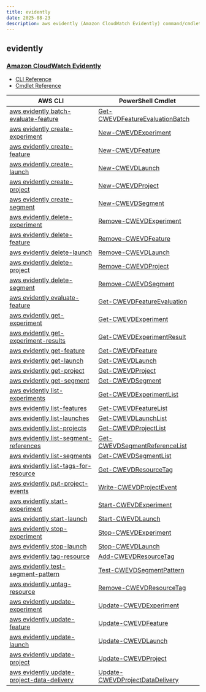 ```yaml
---
title: evidently
date: 2025-08-23
description: aws evidently (Amazon CloudWatch Evidently) command/cmdlet list.
---
```


## evidently

### [Amazon CloudWatch Evidently](https://aws.amazon.com/cloudwatch/)

* [CLI Reference](https://awscli.amazonaws.com/v2/documentation/api/latest/reference/evidently/index.html)
* [Cmdlet Reference](https://docs.aws.amazon.com/powershell/latest/reference/items/CloudWatchEvidently_cmdlets.html)

|AWS CLI|PowerShell Cmdlet|
|----|----|
|[aws evidently batch-evaluate-feature](https://awscli.amazonaws.com/v2/documentation/api/latest/reference/evidently/batch-evaluate-feature.html)|[Get-CWEVDFeatureEvaluationBatch](https://docs.aws.amazon.com/powershell/latest/reference/items/Get-CWEVDFeatureEvaluationBatch.html)|
|[aws evidently create-experiment](https://awscli.amazonaws.com/v2/documentation/api/latest/reference/evidently/create-experiment.html)|[New-CWEVDExperiment](https://docs.aws.amazon.com/powershell/latest/reference/items/New-CWEVDExperiment.html)|
|[aws evidently create-feature](https://awscli.amazonaws.com/v2/documentation/api/latest/reference/evidently/create-feature.html)|[New-CWEVDFeature](https://docs.aws.amazon.com/powershell/latest/reference/items/New-CWEVDFeature.html)|
|[aws evidently create-launch](https://awscli.amazonaws.com/v2/documentation/api/latest/reference/evidently/create-launch.html)|[New-CWEVDLaunch](https://docs.aws.amazon.com/powershell/latest/reference/items/New-CWEVDLaunch.html)|
|[aws evidently create-project](https://awscli.amazonaws.com/v2/documentation/api/latest/reference/evidently/create-project.html)|[New-CWEVDProject](https://docs.aws.amazon.com/powershell/latest/reference/items/New-CWEVDProject.html)|
|[aws evidently create-segment](https://awscli.amazonaws.com/v2/documentation/api/latest/reference/evidently/create-segment.html)|[New-CWEVDSegment](https://docs.aws.amazon.com/powershell/latest/reference/items/New-CWEVDSegment.html)|
|[aws evidently delete-experiment](https://awscli.amazonaws.com/v2/documentation/api/latest/reference/evidently/delete-experiment.html)|[Remove-CWEVDExperiment](https://docs.aws.amazon.com/powershell/latest/reference/items/Remove-CWEVDExperiment.html)|
|[aws evidently delete-feature](https://awscli.amazonaws.com/v2/documentation/api/latest/reference/evidently/delete-feature.html)|[Remove-CWEVDFeature](https://docs.aws.amazon.com/powershell/latest/reference/items/Remove-CWEVDFeature.html)|
|[aws evidently delete-launch](https://awscli.amazonaws.com/v2/documentation/api/latest/reference/evidently/delete-launch.html)|[Remove-CWEVDLaunch](https://docs.aws.amazon.com/powershell/latest/reference/items/Remove-CWEVDLaunch.html)|
|[aws evidently delete-project](https://awscli.amazonaws.com/v2/documentation/api/latest/reference/evidently/delete-project.html)|[Remove-CWEVDProject](https://docs.aws.amazon.com/powershell/latest/reference/items/Remove-CWEVDProject.html)|
|[aws evidently delete-segment](https://awscli.amazonaws.com/v2/documentation/api/latest/reference/evidently/delete-segment.html)|[Remove-CWEVDSegment](https://docs.aws.amazon.com/powershell/latest/reference/items/Remove-CWEVDSegment.html)|
|[aws evidently evaluate-feature](https://awscli.amazonaws.com/v2/documentation/api/latest/reference/evidently/evaluate-feature.html)|[Get-CWEVDFeatureEvaluation](https://docs.aws.amazon.com/powershell/latest/reference/items/Get-CWEVDFeatureEvaluation.html)|
|[aws evidently get-experiment](https://awscli.amazonaws.com/v2/documentation/api/latest/reference/evidently/get-experiment.html)|[Get-CWEVDExperiment](https://docs.aws.amazon.com/powershell/latest/reference/items/Get-CWEVDExperiment.html)|
|[aws evidently get-experiment-results](https://awscli.amazonaws.com/v2/documentation/api/latest/reference/evidently/get-experiment-results.html)|[Get-CWEVDExperimentResult](https://docs.aws.amazon.com/powershell/latest/reference/items/Get-CWEVDExperimentResult.html)|
|[aws evidently get-feature](https://awscli.amazonaws.com/v2/documentation/api/latest/reference/evidently/get-feature.html)|[Get-CWEVDFeature](https://docs.aws.amazon.com/powershell/latest/reference/items/Get-CWEVDFeature.html)|
|[aws evidently get-launch](https://awscli.amazonaws.com/v2/documentation/api/latest/reference/evidently/get-launch.html)|[Get-CWEVDLaunch](https://docs.aws.amazon.com/powershell/latest/reference/items/Get-CWEVDLaunch.html)|
|[aws evidently get-project](https://awscli.amazonaws.com/v2/documentation/api/latest/reference/evidently/get-project.html)|[Get-CWEVDProject](https://docs.aws.amazon.com/powershell/latest/reference/items/Get-CWEVDProject.html)|
|[aws evidently get-segment](https://awscli.amazonaws.com/v2/documentation/api/latest/reference/evidently/get-segment.html)|[Get-CWEVDSegment](https://docs.aws.amazon.com/powershell/latest/reference/items/Get-CWEVDSegment.html)|
|[aws evidently list-experiments](https://awscli.amazonaws.com/v2/documentation/api/latest/reference/evidently/list-experiments.html)|[Get-CWEVDExperimentList](https://docs.aws.amazon.com/powershell/latest/reference/items/Get-CWEVDExperimentList.html)|
|[aws evidently list-features](https://awscli.amazonaws.com/v2/documentation/api/latest/reference/evidently/list-features.html)|[Get-CWEVDFeatureList](https://docs.aws.amazon.com/powershell/latest/reference/items/Get-CWEVDFeatureList.html)|
|[aws evidently list-launches](https://awscli.amazonaws.com/v2/documentation/api/latest/reference/evidently/list-launches.html)|[Get-CWEVDLaunchList](https://docs.aws.amazon.com/powershell/latest/reference/items/Get-CWEVDLaunchList.html)|
|[aws evidently list-projects](https://awscli.amazonaws.com/v2/documentation/api/latest/reference/evidently/list-projects.html)|[Get-CWEVDProjectList](https://docs.aws.amazon.com/powershell/latest/reference/items/Get-CWEVDProjectList.html)|
|[aws evidently list-segment-references](https://awscli.amazonaws.com/v2/documentation/api/latest/reference/evidently/list-segment-references.html)|[Get-CWEVDSegmentReferenceList](https://docs.aws.amazon.com/powershell/latest/reference/items/Get-CWEVDSegmentReferenceList.html)|
|[aws evidently list-segments](https://awscli.amazonaws.com/v2/documentation/api/latest/reference/evidently/list-segments.html)|[Get-CWEVDSegmentList](https://docs.aws.amazon.com/powershell/latest/reference/items/Get-CWEVDSegmentList.html)|
|[aws evidently list-tags-for-resource](https://awscli.amazonaws.com/v2/documentation/api/latest/reference/evidently/list-tags-for-resource.html)|[Get-CWEVDResourceTag](https://docs.aws.amazon.com/powershell/latest/reference/items/Get-CWEVDResourceTag.html)|
|[aws evidently put-project-events](https://awscli.amazonaws.com/v2/documentation/api/latest/reference/evidently/put-project-events.html)|[Write-CWEVDProjectEvent](https://docs.aws.amazon.com/powershell/latest/reference/items/Write-CWEVDProjectEvent.html)|
|[aws evidently start-experiment](https://awscli.amazonaws.com/v2/documentation/api/latest/reference/evidently/start-experiment.html)|[Start-CWEVDExperiment](https://docs.aws.amazon.com/powershell/latest/reference/items/Start-CWEVDExperiment.html)|
|[aws evidently start-launch](https://awscli.amazonaws.com/v2/documentation/api/latest/reference/evidently/start-launch.html)|[Start-CWEVDLaunch](https://docs.aws.amazon.com/powershell/latest/reference/items/Start-CWEVDLaunch.html)|
|[aws evidently stop-experiment](https://awscli.amazonaws.com/v2/documentation/api/latest/reference/evidently/stop-experiment.html)|[Stop-CWEVDExperiment](https://docs.aws.amazon.com/powershell/latest/reference/items/Stop-CWEVDExperiment.html)|
|[aws evidently stop-launch](https://awscli.amazonaws.com/v2/documentation/api/latest/reference/evidently/stop-launch.html)|[Stop-CWEVDLaunch](https://docs.aws.amazon.com/powershell/latest/reference/items/Stop-CWEVDLaunch.html)|
|[aws evidently tag-resource](https://awscli.amazonaws.com/v2/documentation/api/latest/reference/evidently/tag-resource.html)|[Add-CWEVDResourceTag](https://docs.aws.amazon.com/powershell/latest/reference/items/Add-CWEVDResourceTag.html)|
|[aws evidently test-segment-pattern](https://awscli.amazonaws.com/v2/documentation/api/latest/reference/evidently/test-segment-pattern.html)|[Test-CWEVDSegmentPattern](https://docs.aws.amazon.com/powershell/latest/reference/items/Test-CWEVDSegmentPattern.html)|
|[aws evidently untag-resource](https://awscli.amazonaws.com/v2/documentation/api/latest/reference/evidently/untag-resource.html)|[Remove-CWEVDResourceTag](https://docs.aws.amazon.com/powershell/latest/reference/items/Remove-CWEVDResourceTag.html)|
|[aws evidently update-experiment](https://awscli.amazonaws.com/v2/documentation/api/latest/reference/evidently/update-experiment.html)|[Update-CWEVDExperiment](https://docs.aws.amazon.com/powershell/latest/reference/items/Update-CWEVDExperiment.html)|
|[aws evidently update-feature](https://awscli.amazonaws.com/v2/documentation/api/latest/reference/evidently/update-feature.html)|[Update-CWEVDFeature](https://docs.aws.amazon.com/powershell/latest/reference/items/Update-CWEVDFeature.html)|
|[aws evidently update-launch](https://awscli.amazonaws.com/v2/documentation/api/latest/reference/evidently/update-launch.html)|[Update-CWEVDLaunch](https://docs.aws.amazon.com/powershell/latest/reference/items/Update-CWEVDLaunch.html)|
|[aws evidently update-project](https://awscli.amazonaws.com/v2/documentation/api/latest/reference/evidently/update-project.html)|[Update-CWEVDProject](https://docs.aws.amazon.com/powershell/latest/reference/items/Update-CWEVDProject.html)|
|[aws evidently update-project-data-delivery](https://awscli.amazonaws.com/v2/documentation/api/latest/reference/evidently/update-project-data-delivery.html)|[Update-CWEVDProjectDataDelivery](https://docs.aws.amazon.com/powershell/latest/reference/items/Update-CWEVDProjectDataDelivery.html)|

